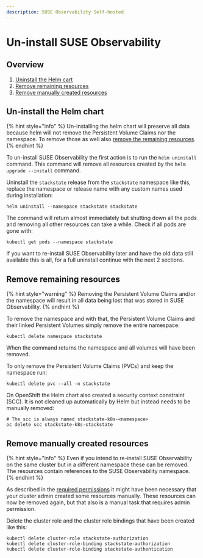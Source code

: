 ```yaml
---
description: SUSE Observability Self-hosted
---
```


# Un-install SUSE Observability

## Overview

1. [Uninstall the Helm cart](uninstall.md#un-install-the-helm-chart)
2. [Remove remaining resources](uninstall.md#remove-remaining-resources)
3. [Remove manually created resources](uninstall.md#remove-manually-created-resources)

## Un-install the Helm chart

{% hint style="info" %}
Un-installing the helm chart will preserve all data because helm will not remove the Persistent Volume Claims nor the namespace. To remove those as well also [remove the remaining resources](uninstall.md#remove-remaining-resources).
{% endhint %}

To un-install SUSE Observability the first action is to run the `helm uninstall` command. This command will remove all resources created by the `helm upgrade --install` command.

Uninstall the `stackstate` release from the `stackstate` namespace like this, replace the namespace or release name with any custom names used during installation:

```
helm uninstall --namespace stackstate stackstate
```

The command will return almost immediately but shutting down all the pods and removing all other resources can take a while. Check if all pods are gone with:
```
kubectl get pods --namespace stackstate
```

If you want to re-install SUSE Observability later and have the old data still available this is all, for a full uninstall continue with the next 2 sections.

## Remove remaining resources

{% hint style="warning" %}
Removing the Persistent Volume Claims and/or the namespace will result in all data being lost that was stored in SUSE Observability.
{% endhint %}

To remove the namespace and with that, the Persistent Volume Claims and their linked Persistent Volumes simply remove the entire namespace:

```
kubectl delete namespace stackstate
```

When the command returns the namespace and all volumes will have been removed.

To only remove the Persistent Volume Claims (PVCs) and keep the namespace run:

```
kubectl delete pvc --all -n stackstate
```

On OpenShift the Helm chart also created a security context constraint (SCC). It is not cleaned up automatically by Helm but instead needs to be manually removed:

```
# The scc is always named stackstate-k8s-<namespace>
oc delete scc stackstate-k8s-stackstate
```

## Remove manually created resources

{% hint style="info" %}
Even if you intend to re-install SUSE Observability on the same cluster but in a different namespace these can be removed. The resources contain references to the SUSE Observability namespace.
{% endhint %}

As described in the [required permissions](required_permissions.md#manually-create-cluster-wide-resources) it might have been necessary that your cluster admin created some resources manually. These resources can now be removed again, but that also is a manual task that requires admin permission.

Delete the cluster role and the cluster role bindings that have been created like this:

```
kubectl delete cluster-role stackstate-authorization
kubectl delete cluster-role-binding stackstate-authorization
kubectl delete cluster-role-binding stackstate-authentication
```
